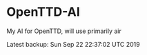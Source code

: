 # OpenTTD-AI
My AI for OpenTTD, will use primarily air

Latest backup: Sun Sep 22 22:37:02 UTC 2019
